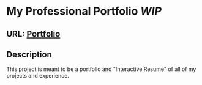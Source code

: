 # My Professional Portfolio *WIP*

## URL: [Portfolio](https://aliya-gamez.github.io)

## Description
This project is meant to be a portfolio and "Interactive Resume" of all of my projects and experience.

